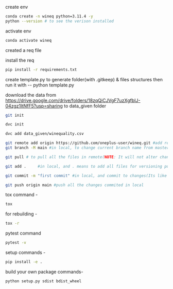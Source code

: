 create env 

```bash
conda create -n wineq python=3.11.4 -y
python --version # to see the verison installed
```

activate env
```bash
conda activate wineq
```

created a req file

install the req
```bash
pip install -r requirements.txt
```

create template.py to generate folder(with .gitkeep) & files structures
then run it with -- python template.py

download the data from 
https://drive.google.com/drive/folders/18zqQiCJVgF7uzXgfbIJ-04zgz1ItNfF5?usp=sharing
to data_given folder

```bash
git init
```
```bash
dvc init 
```
```bash
dvc add data_given/winequality.csv
```

```bash
git remote add origin https://github.com/oneplus-user/wineq.git #add remote repo given(name): origin and URL to specify remote [ONE TIME]
git branch -M main #in local, to change current branch name from master to main[ONE TIME]
```

```bash
git pull # to pull all the files in remote(NOTE: It will not alter changes made in local)
```
```bash
git add .     #in local, and . means to add all files for versioning purpose
```
```bash
git commit -m "first commit" #in local, and commit to changes(Its like saying its final)
```
```bash
git push origin main #push all the changes commited in local
```

tox command -
```bash
tox
```
for rebuilding -
```bash
tox -r 
```
pytest command
```bash
pytest -v
```

setup commands -
```bash
pip install -e . 
```

build your own package commands- 
```bash
python setup.py sdist bdist_wheel
```